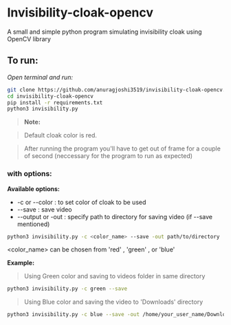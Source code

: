 # Invisibility-cloak-opencv
A small and simple python program simulating invisibility cloak using OpenCV library

## To run: 

*Open terminal and run:*

```bash
git clone https://github.com/anuragjoshi3519/invisibility-cloak-opencv.git
cd invisibility-cloak-opencv
pip install -r requirements.txt
python3 invisibility.py
```
> **Note:**

> Default cloak color is red.

> After running the program you'll have to get out of frame for a couple of second (neccessary for the program to run as expected)

### with options: 
**Available options:**                   
- -c or --color    :  to set color of cloak to be used 
- --save           :  save video
- --output or -out :  specify path to directory for saving video (if --save mentioned)

```bash
python3 invisibility.py -c <color_name> --save -out path/to/directory
```
<color_name> can be chosen from 'red' , 'green' , or 'blue'

**Example:**

> Using Green color and saving to videos folder in same directory
```bash
python3 invisibility.py -c green --save
```

> Using Blue color and saving the video to 'Downloads' directory
```bash
python3 invisibility.py -c blue --save -out /home/your_user_name/Downloads
```
